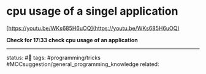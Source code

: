 # cpu usage of a singel application

[https://youtu.be/WKs685H6uOQ](https://youtu.be/WKs685H6uOQ)  
  
**Check for 17:33 check cpu usage of an application**


---
status: #🌱
tags: #programming/tricks #MOCsuggestion/general_programming_knowledge 
related: 